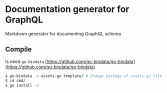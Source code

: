 # Documentation generator for GraphQL

Markdown generator for documenting GraphQL schema

## Compile

Is need `go-bindata` [https://github.com/go-bindata/go-bindata](https://github.com/go-bindata/go-bindata)

```bash
$ go-bindata -o assets.go template/ # Change package of assets.go file
$ cd cmd/
$ go install -v
```